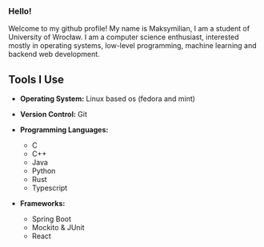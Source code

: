 ### Hello!
Welcome to my github profile! 
My name is Maksymilian, I am a student of University of Wrocław.
I am a computer science enthusiast, interested
mostly in operating systems, low-level programming,
machine learning and backend web development.
## Tools I Use

- **Operating System:** Linux based os (fedora and mint)
- **Version Control:** Git
- **Programming Languages:**
  - C
  - C++
  - Java
  - Python
  - Rust
  - Typescript

- **Frameworks:**
  - Spring Boot
  - Mockito & JUnit
  - React
